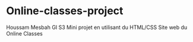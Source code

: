 # Online-classes-project
Houssam Mesbah GI S3
Mini projet en utilisant du HTML/CSS
Site web du Online Classes
